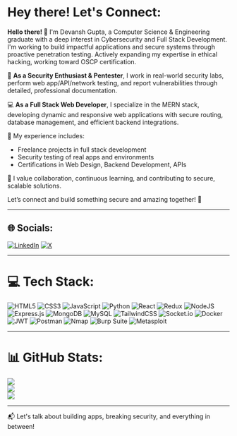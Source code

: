 # Hey there! Let's Connect:

**Hello there! 👋**
I'm Devansh Gupta, a Computer Science & Engineering graduate with a deep interest in Cybersecurity and Full Stack Development. I'm working to build impactful applications and secure systems through proactive penetration testing.
Actively expanding my expertise in ethical hacking, working toward OSCP certification.

🔐 **As a Security Enthusiast & Pentester**, I work in real-world security labs, perform web app/API/network testing, and report vulnerabilities through detailed, professional documentation.

💻 **As a Full Stack Web Developer**, I specialize in the MERN stack, developing dynamic and responsive web applications with secure routing, database management, and efficient backend integrations.

🎯 My experience includes:

- Freelance projects in full stack development
- Security testing of real apps and environments
- Certifications in Web Design, Backend Development, APIs

🤝 I value collaboration, continuous learning, and contributing to secure, scalable solutions.

Let’s connect and build something secure and amazing together! 🚀

---

## 🌐 Socials:

[![LinkedIn](https://img.shields.io/badge/LinkedIn-%230077B5.svg?logo=linkedin&logoColor=white)](https://linkedin.com/in/devansh-gupta-888717295) [![X](https://img.shields.io/badge/X-black.svg?logo=X&logoColor=white)](https://x.com/devansh_002)

---

# 💻 Tech Stack:

![HTML5](https://img.shields.io/badge/html5-%23E34F26.svg?style=for-the-badge&logo=html5&logoColor=white)
![CSS3](https://img.shields.io/badge/css3-%231572B6.svg?style=for-the-badge&logo=css3&logoColor=white)
![JavaScript](https://img.shields.io/badge/javascript-%23323330.svg?style=for-the-badge&logo=javascript&logoColor=%23F7DF1E)
![Python](https://img.shields.io/badge/python-3670A0?style=for-the-badge&logo=python&logoColor=ffdd54)
![React](https://img.shields.io/badge/react-%2320232a.svg?style=for-the-badge&logo=react&logoColor=%2361DAFB)
![Redux](https://img.shields.io/badge/redux-%23593d88.svg?style=for-the-badge&logo=redux&logoColor=white)
![NodeJS](https://camo.githubusercontent.com/8477a50d7210f0f3bf15fbe5b44809296b75f2101a2927818599d72c8ea72cef/68747470733a2f2f696d672e736869656c64732e696f2f62616467652f6e6f64652e6a732d3644413535463f7374796c653d666f722d7468652d6261646765266c6f676f3d6e6f64652e6a73266c6f676f436f6c6f723d7768697465)
![Express.js](https://img.shields.io/badge/express.js-%23404d59.svg?style=for-the-badge&logo=express&logoColor=%2361DAFB)
![MongoDB](https://img.shields.io/badge/MongoDB-%234ea94b.svg?style=for-the-badge&logo=mongodb&logoColor=white)
![MySQL](https://img.shields.io/badge/mysql-%2300000f.svg?style=for-the-badge&logo=mysql&logoColor=white)
![TailwindCSS](https://img.shields.io/badge/tailwindcss-%2338B2AC.svg?style=for-the-badge&logo=tailwind-css&logoColor=white)
![Socket.io](https://camo.githubusercontent.com/e3aef779877ecfad97fc1e213d3c449a685e6766c0c7fdca210802d4a1f59302/68747470733a2f2f696d672e736869656c64732e696f2f62616467652f536f636b65742e696f2d626c61636b3f7374796c653d666f722d7468652d6261646765266c6f676f3d736f636b65742e696f266261646765436f6c6f723d303130313031)
![Docker](https://img.shields.io/badge/docker-%230db7ed.svg?style=for-the-badge&logo=docker&logoColor=white)
![JWT](https://img.shields.io/badge/JWT-black?style=for-the-badge&logo=JSON%20web%20tokens)
![Postman](https://img.shields.io/badge/Postman-FF6C37?style=for-the-badge&logo=postman&logoColor=white)
![Nmap](https://img.shields.io/badge/Nmap-%230079c1.svg?style=for-the-badge&logo=nmap&logoColor=white)
![Burp Suite](https://img.shields.io/badge/Burp_Suite-%23ff6600.svg?style=for-the-badge&logo=burpsuite&logoColor=white)
![Metasploit](https://img.shields.io/badge/Metasploit-%23232323.svg?style=for-the-badge&logo=metasploit&logoColor=white)

---

# 📊 GitHub Stats:

![](https://github-readme-stats.vercel.app/api?username=dev-002&theme=gotham&hide_border=false&include_all_commits=true&count_private=true)<br/>
![](https://github-readme-streak-stats.herokuapp.com/?user=dev-002&theme=gotham&hide_border=false)<br/>
![](https://github-readme-stats.vercel.app/api/top-langs/?username=dev-002&theme=gotham&hide_border=false&layout=compact)

---

📬 Let's talk about building apps, breaking security, and everything in between!
